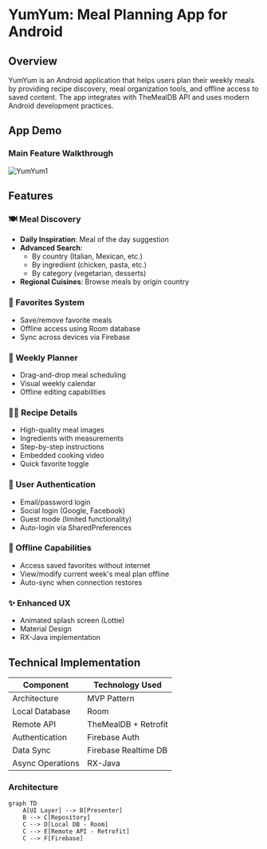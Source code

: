# YumYum: Meal Planning App for Android

## Overview
YumYum is an Android application that helps users plan their weekly meals by providing recipe discovery, meal organization tools, and offline access to saved content. The app integrates with TheMealDB API and uses modern Android development practices.

## App Demo
### Main Feature Walkthrough
![YumYum1](https://github.com/user-attachments/assets/8bd66429-779b-4381-9f29-0489b3b2d8d8)

## Features

### 🍽️ Meal Discovery
- **Daily Inspiration**: Meal of the day suggestion
- **Advanced Search**:
  - By country (Italian, Mexican, etc.)
  - By ingredient (chicken, pasta, etc.)
  - By category (vegetarian, desserts)
- **Regional Cuisines**: Browse meals by origin country

### 💙 Favorites System
- Save/remove favorite meals
- Offline access using Room database
- Sync across devices via Firebase

### 📅 Weekly Planner
- Drag-and-drop meal scheduling
- Visual weekly calendar
- Offline editing capabilities

### 👨‍🍳 Recipe Details
- High-quality meal images
- Ingredients with measurements
- Step-by-step instructions
- Embedded cooking video
- Quick favorite toggle

### 🔐 User Authentication
- Email/password login
- Social login (Google, Facebook)
- Guest mode (limited functionality)
- Auto-login via SharedPreferences
  
### 📴 Offline Capabilities  
- Access saved favorites without internet  
- View/modify current week's meal plan offline  
- Auto-sync when connection restores  

### ✨ Enhanced UX  
- Animated splash screen (Lottie)  
- Material Design  
- RX-Java implementation  

## Technical Implementation  
| Component            | Technology Used          |
|----------------------|--------------------------|
| Architecture         | MVP Pattern              |
| Local Database       | Room                     |
| Remote API           | TheMealDB + Retrofit     |
| Authentication       | Firebase Auth            |
| Data Sync            | Firebase Realtime DB     |
| Async Operations     | RX-Java                  |

### Architecture
```mermaid
graph TD
    A[UI Layer] --> B[Presenter]
    B --> C[Repository]
    C --> D[Local DB - Room]
    C --> E[Remote API - Retrofit]
    C --> F[Firebase]

